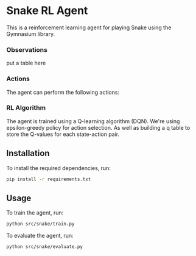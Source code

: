 # Snake RL Agent

This is a reinforcement learning agent for playing Snake using the Gymnasium library.


### Observations 
put a table here

### Actions
The agent can perform the following actions:

### RL Algorithm
The agent is trained using a Q-learning algorithm (DQN). We're using epsilon-greedy policy for action selection. As well as building a q table to store the Q-values for each state-action pair.

## Installation

To install the required dependencies, run:

```bash
pip install -r requirements.txt
```

## Usage

To train the agent, run:

```bash
python src/snake/train.py
```

To evaluate the agent, run:

```bash
python src/snake/evaluate.py
```
